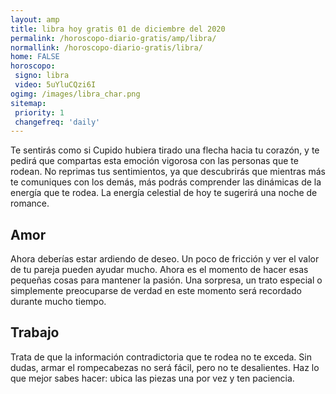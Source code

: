 ```yaml
---
layout: amp
title: libra hoy gratis 01 de diciembre del 2020 
permalink: /horoscopo-diario-gratis/amp/libra/
normallink: /horoscopo-diario-gratis/libra/
home: FALSE
horoscopo:
 signo: libra
 video: 5uYluCQzi6I
ogimg: /images/libra_char.png
sitemap:
 priority: 1
 changefreq: 'daily'
---
```



Te sentirás como si Cupido hubiera tirado una flecha hacia tu corazón, y te pedirá que compartas esta emoción vigorosa con las personas que te rodean. No reprimas tus sentimientos, ya que descubrirás que mientras más te comuniques con los demás, más podrás comprender las dinámicas de la energía que te rodea. La energía celestial de hoy te sugerirá una noche de romance.

## Amor

Ahora deberías estar ardiendo de deseo. Un poco de fricción y ver el valor de tu pareja pueden ayudar mucho. Ahora es el momento de hacer esas pequeñas cosas para mantener la pasión. Una sorpresa, un trato especial o simplemente preocuparse de verdad en este momento será recordado durante mucho tiempo.

## Trabajo

Trata de que la información contradictoria que te rodea no te exceda. Sin dudas, armar el rompecabezas no será fácil, pero no te desalientes. Haz lo que mejor sabes hacer: ubica las piezas una por vez y ten paciencia.